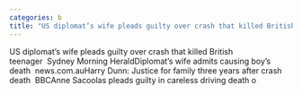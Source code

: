 ```yaml
---
categories: b
title: "US diplomat’s wife pleads guilty over crash that killed British teenager  Sydney Morning Herald"
---
```

US diplomat’s wife pleads guilty over crash that killed British teenager&nbsp;&nbsp;Sydney Morning HeraldDiplomat’s wife admits causing boy’s death&nbsp;&nbsp;news.com.auHarry Dunn: Justice for family three years after crash death&nbsp;&nbsp;BBCAnne Sacoolas pleads guilty in careless driving death o